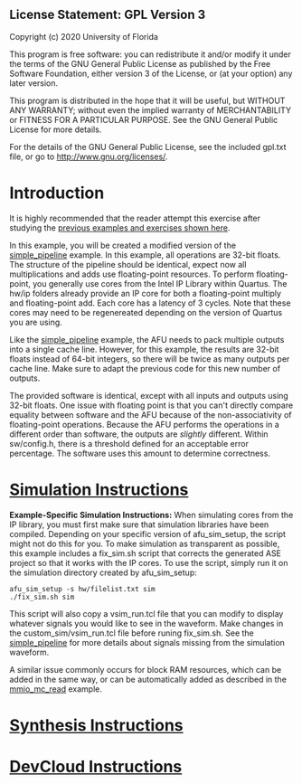License Statement:  GPL Version 3
---------------------------------
Copyright (c) 2020 University of Florida

This program is free software: you can redistribute it and/or modify
it under the terms of the GNU General Public License as published by
the Free Software Foundation, either version 3 of the License, or
(at your option) any later version.

This program is distributed in the hope that it will be useful,
but WITHOUT ANY WARRANTY; without even the implied warranty of
MERCHANTABILITY or FITNESS FOR A PARTICULAR PURPOSE.  See the
GNU General Public License for more details.

For the details of the GNU General Public License, see the included
gpl.txt file, or go to http://www.gnu.org/licenses/.

# Introduction

It is highly recommended that the reader attempt this exercise after studying the [previous examples and exercises shown here](../../../RTL#suggested-study-order).

In this example, you will be created a modified version of the [simple_pipeline](../simple_pipeline) example. In this example, all operations are 32-bit floats. The structure of the pipeline should be identical, expect now all multiplications and adds use floating-point resources. To perform floating-point, you generally use cores from the Intel IP Library within Quartus. The hw/ip folders already provide an IP core for both a floating-point multiply and floating-point add. Each core has a latency of 3 cycles. Note that these cores may need to be regenereated depending on the version of Quartus you are using.

Like the [simple_pipeline](../simple_pipeline) example, the AFU needs to pack multiple outputs into a single cache line. However, for this example, the results are 32-bit floats instead of 64-bit integers, so there will be twice as many outputs per cache line. Make sure to adapt the previous code for this new number of outputs.

The provided software is identical, except with all inputs and outputs using 32-bit floats. One issue with floating point is that you can't directly compare equality between software and the AFU because of the non-associativity of floating-point operations. Because the AFU performs the operations in a different order than software, the outputs are *slightly* different. Within sw/config.h, there is a threshold defined for an acceptable error percentage. The software uses this amount to determine correctness. 

# [Simulation Instructions](https://github.com/ARC-Lab-UF/intel-training-modules/blob/master/RTL/#simulation-instructions)

**Example-Specific Simulation Instructions:** When simulating cores from the IP library, you must first make sure that simulation libraries have been compiled. Depending on your specific version of afu_sim_setup, the script might not do this for you. To make simulation as transparent as possible, this example includes a fix_sim.sh script that corrects the generated ASE project so that it works with the IP cores. To use the script, simply run it on the simulation directory created by afu_sim_setup:

```
afu_sim_setup -s hw/filelist.txt sim
./fix_sim.sh sim
```

This script will also copy a vsim_run.tcl file that you can modify to display whatever signals you would like to see in the waveform. Make changes in the custom_sim/vsim_run.tcl file before runing fix_sim.sh. See the [simple_pipeline](../simple_pipeline) for more details about signals missing from the simulation waveform.

A similar issue commonly occurs for block RAM resources, which can be added in the same way, or can be automatically added as described in the [mmio_mc_read](../../examples/mmio_mc_read) example.

# [Synthesis Instructions](https://github.com/ARC-Lab-UF/intel-training-modules/tree/master/RTL#synthesis-instructions)
# [DevCloud Instructions](https://github.com/ARC-Lab-UF/intel-training-modules#devcloud-instructions)

 
